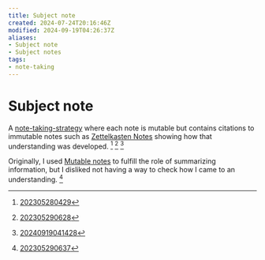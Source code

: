 ```yaml
---
title: Subject note
created: 2024-07-24T20:16:46Z
modified: 2024-09-19T04:26:37Z
aliases:
- Subject note
- Subject notes
tags:
- note-taking
---
```


# Subject note

A [note-taking-strategy](note-taking-strategy.md) where each note is mutable but contains citations to immutable notes such as [Zettelkasten Notes](zettelkasten-note.md) showing how that understanding was developed. [^1] [^2] [^3]

Originally, I used [Mutable notes](mutable-note.md) to fulfill the role of summarizing information, but I disliked not having a way to check how I came to an understanding. [^4]

[^1]: [202305280429](../entries/202305280429.md)
[^2]: [202305290628](../entries/202305290628.md)
[^3]: [20240919041428](../entries/20240919041428.md)
[^4]: [202305290637](../entries/202305290637.md)
